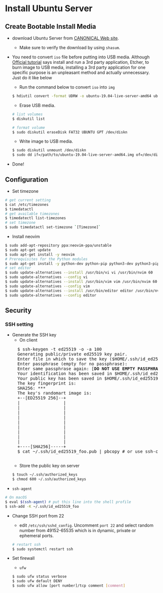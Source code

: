 # Install Ubuntu Server
## Create Bootable Install Media
- download Ubuntu Server from [CANONICAL Web site](https://ubuntu.com/download/server "Download Ubuntu Server").
    - Make sure to verify the download by using `shasum`.
- You need to convert `iso` file before putting into USB media. Although [Official tutorial]("https://tutorials.ubuntu.com/tutorial/tutorial-create-a-usb-stick-on-macos" "Create a bootable USB stick on macOS") says install and run a 3rd party application, Etcher, to burn image to USB media, installing a 3rd party application for one specific purpose is an unpleasant method and actually unnecessary. Just do it like below
    - Run the command below to convert `iso` into `img`
    ```bash
    $ hdiutil convert -format UDRW -o ubuntu-19.04-live-server-amd64 ubuntu-19.04-live-server-amd64.iso
    ```

    - Erase USB media.
    ```bash
    # list volumes
    $ diskutil list

    # format volume
    $ sudo diskutil eraseDisk FAT32 UBUNTU GPT /dev/diskn
    ```

    - Write image to USB media.
    ```bash
    $ sudo diskutil unmount /dev/diskn
    $ sudo dd if=/path/to/ubuntu-19.04-live-server-amd64.img of=/dev/diskn bs=1M
    ```
- Done!

## Configuration
- Set timezone

```bash
# get current setting
$ cat /etc/timezones
$ timedatactl
# get available timezones
$ timedatectl list-timezones
# set timezone
$ sudo timedatactl set-timezone `[Timezone]`
```

- Install neovim
```bash
$ sudo add-apt-repository ppa:neovim-ppa/unstable
$ sudo apt-get update
$ sudo apt-get install -y neovim
# Prerequisites for the Python modules
$ sudo apt-get install -y python-dev python-pip python3-dev python3-pip
# set editor
$ sudo update-alternatives --install /usr/bin/vi vi /usr/bin/nvim 60
$ sudo update-alternatives --config vi
$ sudo update-alternatives --install /usr/bin/vim vim /usr/bin/nvim 60
$ sudo update-alternatives --config vim
$ sudo update-alternatives --install /usr/bin/editor editor /usr/bin/nvim 60
$ sudo update-alternatives --config editor
```

## Security
### SSH setting
- Generate the SSH key
    - On client
    <pre>
    $ ssh-keygen -t ed25519 -o -a 100
    Generating public/private ed25519 key pair.
    Enter file in which to save the key ($HOME/.ssh/id_ed25519): $HOME/.ssh/id_ed25519_foo
    Enter passphrase (empty for no passphrase):
    Enter same passphrase again: [<b>DO NOT USE EMPTY PASSPHRASE</b>]
    Your identification has been saved in $HOME/.ssh/id_ed25519_foo.
    Your public key has been saved in $HOME/.ssh/id_ed25519_foo.pub.
    The key fingerprint is:
    SHA256: ***
    The key's randomart image is:
    +--[ED25519 256]--+
    |                 |
    |                 |
    |                 |
    |                 |
    |                 |
    |                 |
    |                 |
    |                 |
    |                 |
    +----[SHA256]-----+
    $ cat ~/.ssh/id_ed25519_foo.pub | pbcopy # or use ssh-copy-id
    </pre>
    - Store the public key on server
    ```bash
    $ touch ~/.ssh/authorized_keys
    $ chmod 600 ~/.ssh/authorized_keys
    ```
- `ssh-agent`
```bash
# On macOS
$ eval $(ssh-agent) # put this line into the shell profile
$ ssh-add -K ~/.ssh/id_ed25519_foo
```

- Change SSH port from 22
    - edit `/etc/ssh/sshd_config`. Uncomment `port 22` and select random number from 49152-65535 which is in dynamic, private or ephemeral ports.
    ```bash
    # restart ssh
    $ sudo systemctl restart ssh
    ```

- Set firewall
    - `ufw`
    ```bash
    $ sudo ufw status verbose
    $ sudo ufw default DENY
    $ sudo ufw allow [port number]/tcp comment [comment]
    ```

